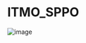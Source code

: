 # ITMO_SPPO
![image](https://github.com/StalinAndPutin/ITMO_SPPO/assets/78565749/8868ed48-6a09-45b0-8a8a-3beeff68d525)

